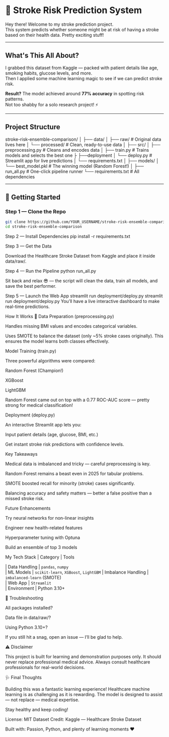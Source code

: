 # 🏥 Stroke Risk Prediction System  

Hey there! Welcome to my stroke prediction project.  
This system predicts whether someone might be at risk of having a stroke based on their health data. Pretty exciting stuff!  

---

## What's This All About?

I grabbed this dataset from Kaggle — packed with patient details like age, smoking habits, glucose levels, and more.  
Then I applied some machine learning magic to see if we can predict stroke risk.  

**Result?** The model achieved around **77% accuracy** in spotting risk patterns.  
Not too shabby for a solo research project! ⚡  

---

## Project Structure
stroke-risk-ensemble-comparison/
│
├── data/
│ ├── raw/ # Original data lives here
│ └── processed/ # Clean, ready-to-use data
│
├── src/
│ ├── preprocessing.py # Cleans and encodes data
│ ├── train.py # Trains models and selects the best one
├
├──deployment
│ └── deploy.py # Streamlit app for live predictions
│ └── requirements.txt
│
├── models/
│ └── best_model.pkl # The winning model (Random Forest!)
│
├── run_all.py # One-click pipeline runner
└── requirements.txt # All dependencies

---

## 🚀 Getting Started

### Step 1 — Clone the Repo
```bash
git clone https://github.com/YOUR_USERNAME/stroke-risk-ensemble-comparison.git
cd stroke-risk-ensemble-comparison
```


Step 2 — Install Dependencies
pip install -r requirements.txt

Step 3 — Get the Data

Download the Healthcare Stroke Dataset from Kaggle and place it inside data/raw/.

Step 4 — Run the Pipeline
python run_all.py

Sit back and relax 😎 — the script will clean the data, train all models, and save the best performer.

Step 5 — Launch the Web App
streamlit run deployment/deploy.py
streamlit run deployment/deploy.py
You’ll have a live interactive dashboard to make real-time predictions.

How It Works
🧹 Data Preparation (preprocessing.py)

Handles missing BMI values and encodes categorical variables.

Uses SMOTE to balance the dataset (only ~5% stroke cases originally).
This ensures the model learns both classes effectively.

 Model Training (train.py)

Three powerful algorithms were compared:

Random Forest  (Champion!)

XGBoost 

LightGBM 

 Random Forest came out on top with a 0.77 ROC-AUC score —
pretty strong for medical classification!

 Deployment (deploy.py)

An interactive Streamlit app lets you:

Input patient details (age, glucose, BMI, etc.)

Get instant stroke risk predictions with confidence levels.

 Key Takeaways

Medical data is imbalanced and tricky — careful preprocessing is key.

Random Forest remains a beast even in 2025 for tabular problems.

SMOTE boosted recall for minority (stroke) cases significantly.

Balancing accuracy and safety matters — better a false positive than a missed stroke risk.

 Future Enhancements

Try neural networks for non-linear insights

Engineer new health-related features

Hyperparameter tuning with Optuna

Build an ensemble of top 3 models

My Tech Stack
| Category           | Tools                                 

| Data Handling      | `pandas`, `numpy`                     
| ML Models          | `scikit-learn`, `XGBoost`, `LightGBM` 
| Imbalance Handling | `imbalanced-learn` (SMOTE)            
| Web App            | `Streamlit`                           
| Environment        | Python 3.10+                          

🧰 Troubleshooting

All packages installed?

Data file in data/raw/?

Using Python 3.10+?

If you still hit a snag, open an issue — I’ll be glad to help.


⚠️ Disclaimer

This project is built for learning and demonstration purposes only.
It should never replace professional medical advice.
Always consult healthcare professionals for real-world decisions.

🩺 Final Thoughts

Building this was a fantastic learning experience!
Healthcare machine learning is as challenging as it is rewarding.
The model is designed to assist — not replace — medical expertise.

Stay healthy and keep coding! 

License: MIT
Dataset Credit: Kaggle — Healthcare Stroke Dataset

Built with: Passion, Python, and plenty of learning moments ❤️